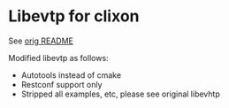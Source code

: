 # Libevtp for clixon

See [orig README](README.md)

Modified libevtp as follows:

- Autotools instead of cmake
- Restconf support only
- Stripped all examples, etc, please see original libevhtp
